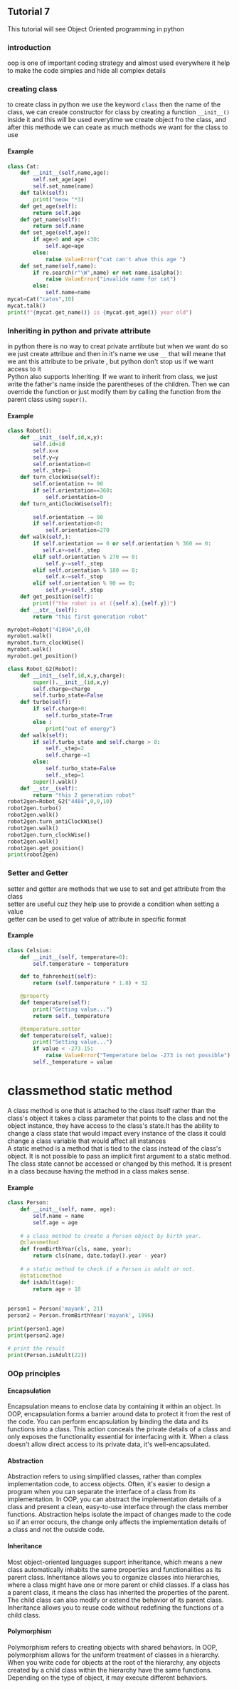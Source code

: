 ## Tutorial 7
This tutorial will see Object Oriented programming in python 
### introduction
oop is one of important coding strategy and almost used everywhere it help to make the code simples and hide all complex details
### creating class
to create class in python we use the keyword `class` then the name of the class, we can create constructor for class by creating a function ``__init__()`` inside it and this will be used everytime we create object fro the class, and after this methode we can ceate as much methods we want for the class to use 
#### Example
```Python
class Cat:
    def __init__(self,name,age):
        self.set_age(age)
        self.set_name(name)
    def talk(self):
        print("meow "*3)
    def get_age(self):
        return self.age
    def get_name(self):
        return self.name
    def set_age(self,age):
        if age>0 and age <30:
            self.age=age
        else:
            raise ValueError("cat can't ahve this age ")
    def set_name(self,name):
        if re.search(r"\W",name) or not name.isalpha():
            raise ValueError("invalide name for cat")
        else:
            self.name=name
mycat=Cat("catos",10)
mycat.talk()
print(f"{mycat.get_name()} is {mycat.get_age()} year old")
```
### Inheriting in python and private attribute
in python there is no way to creat private arrtibute but when we want do so we just create attribue and then in it's name we use `__` that will meane that we ant this attribute to be private , but python don't stop us if we want access to it  
Python also supports Inheriting: If we want to inherit from class, we just write the father's name inside the parentheses of the children. Then we can override the function or just modify them by calling the function from the parent class using `super()`.
#### Example
```Python
class Robot():
    def __init__(self,id,x,y):
        self.id=id
        self.x=x
        self.y=y
        self.orientation=0
        self._step=1
    def turn_clockWise(self):
        self.orientation += 90
        if self.orientation==360:
            self.orientation=0
    def turn_antiClockWise(self):
        
        self.orientation -= 90
        if self.orientation<0:
            self.orientation=270
    def walk(self,):
        if self.orientation == 0 or self.orientation % 360 == 0:
           self.x+=self._step
        elif self.orientation % 270 == 0:
            self.y-=self._step
        elif self.orientation % 180 == 0:
            self.x-=self._step
        elif self.orientation % 90 == 0:
            self.y+=self._step
    def get_position(self):
        print(f"the robot is at ({self.x},{self.y})")
    def __str__(self):
        return "this first generation robot"

myrobot=Robot("41894",0,0)
myrobot.walk()
myrobot.turn_clockWise()    
myrobot.walk()
myrobot.get_position()

class Robot_G2(Robot):
    def __init__(self,id,x,y,charge):
        super().__init__(id,x,y)
        self.charge=charge
        self.turbo_state=False
    def turbo(self):
        if self.charge>0:
            self.turbo_state=True
        else :
            print("out of energy")
    def walk(self):
        if self.turbo_state and self.charge > 0:
            self._step=2
            self.charge-=1
        else:
            self.turbo_state=False
            self._step=1
        super().walk()
    def __str__(self):
        return "this 2 generation robot"
robot2gen=Robot_G2("4484",0,0,10)
robot2gen.turbo()
robot2gen.walk()
robot2gen.turn_antiClockWise()
robot2gen.walk()
robot2gen.turn_clockWise()
robot2gen.walk()
robot2gen.get_position()
print(robot2gen)
```
### Setter and Getter
setter and getter are methods that we use to set and get attribute from the class  
setter are useful cuz they help use to provide a condition when setting a value  
getter can be used to get value of attribute in specific format
#### Example
```Python
class Celsius:
    def __init__(self, temperature=0):
        self.temperature = temperature

    def to_fahrenheit(self):
        return (self.temperature * 1.8) + 32

    @property
    def temperature(self):
        print("Getting value...")
        return self._temperature

    @temperature.setter
    def temperature(self, value):
        print("Setting value...")
        if value < -273.15:
            raise ValueError("Temperature below -273 is not possible")
        self._temperature = value

```
# classmethod static method 
A class method is one that is attached to the class itself rather than the class's object it takes a class parameter that points to the class and not the object instance, they have access to the class's state.It has the ability to change a class state that would impact every instance of the class it could change a class variable that would affect all instances  
A static method is a method that is tied to the class instead of the class's object. It is not possible to pass an implicit first argument to a static method. The class state cannot be accessed or changed by this method. It is present in a class because having the method in a class makes sense.
#### Example
```Python
class Person:
    def __init__(self, name, age):
        self.name = name
        self.age = age
 
    # a class method to create a Person object by birth year.
    @classmethod
    def fromBirthYear(cls, name, year):
        return cls(name, date.today().year - year)
 
    # a static method to check if a Person is adult or not.
    @staticmethod
    def isAdult(age):
        return age > 18
 
 
person1 = Person('mayank', 21)
person2 = Person.fromBirthYear('mayank', 1996)
 
print(person1.age)
print(person2.age)
 
# print the result
print(Person.isAdult(22))
```
### OOp principles
#### Encapsulation
Encapsulation means to enclose data by containing it within an object. In OOP, encapsulation forms a barrier around data to protect it from the rest of the code. You can perform encapsulation by binding the data and its functions into a class. This action conceals the private details of a class and only exposes the functionality essential for interfacing with it. When a class doesn't allow direct access to its private data, it's well-encapsulated.
#### Abstraction
Abstraction refers to using simplified classes, rather than complex implementation code, to access objects. Often, it's easier to design a program when you can separate the interface of a class from its implementation. In OOP, you can abstract the implementation details of a class and present a clean, easy-to-use interface through the class member functions. Abstraction helps isolate the impact of changes made to the code so if an error occurs, the change only affects the implementation details of a class and not the outside code.
#### Inheritance
Most object-oriented languages support inheritance, which means a new class automatically inhabits the same properties and functionalities as its parent class. Inheritance allows you to organize classes into hierarchies, where a class might have one or more parent or child classes. If a class has a parent class, it means the class has inherited the properties of the parent. The child class can also modify or extend the behavior of its parent class. Inheritance allows you to reuse code without redefining the functions of a child class.
#### Polymorphism
Polymorphism refers to creating objects with shared behaviors. In OOP, polymorphism allows for the uniform treatment of classes in a hierarchy. When you write code for objects at the root of the hierarchy, any objects created by a child class within the hierarchy have the same functions. Depending on the type of object, it may execute different behaviors.